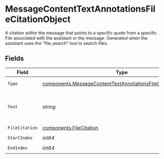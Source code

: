# MessageContentTextAnnotationsFileCitationObject

A citation within the message that points to a specific quote from a specific File associated with the assistant or the message. Generated when the assistant uses the "file_search" tool to search files.


## Fields

| Field                                                                                                                                            | Type                                                                                                                                             | Required                                                                                                                                         | Description                                                                                                                                      |
| ------------------------------------------------------------------------------------------------------------------------------------------------ | ------------------------------------------------------------------------------------------------------------------------------------------------ | ------------------------------------------------------------------------------------------------------------------------------------------------ | ------------------------------------------------------------------------------------------------------------------------------------------------ |
| `Type`                                                                                                                                           | [components.MessageContentTextAnnotationsFileCitationObjectType](../../models/components/messagecontenttextannotationsfilecitationobjecttype.md) | :heavy_check_mark:                                                                                                                               | Always `file_citation`.                                                                                                                          |
| `Text`                                                                                                                                           | *string*                                                                                                                                         | :heavy_check_mark:                                                                                                                               | The text in the message content that needs to be replaced.                                                                                       |
| `FileCitation`                                                                                                                                   | [components.FileCitation](../../models/components/filecitation.md)                                                                               | :heavy_check_mark:                                                                                                                               | N/A                                                                                                                                              |
| `StartIndex`                                                                                                                                     | *int64*                                                                                                                                          | :heavy_check_mark:                                                                                                                               | N/A                                                                                                                                              |
| `EndIndex`                                                                                                                                       | *int64*                                                                                                                                          | :heavy_check_mark:                                                                                                                               | N/A                                                                                                                                              |